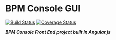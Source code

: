# BPM Console GUI

[![Build Status](https://travis-ci.org/bandrzejczak/bpm-console-gui.png?branch=develop)](https://travis-ci.org/bandrzejczak/bpm-console-gui) [![Coverage Status](https://coveralls.io/repos/bandrzejczak/bpm-console-gui/badge.png?branch=develop)](https://coveralls.io/r/bandrzejczak/bpm-console-gui?branch=develop)

***BPM Console Front End project built in Angular.js***
